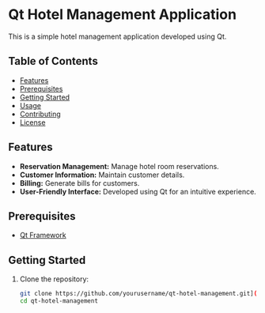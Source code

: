 # Qt Hotel Management Application

This is a simple hotel management application developed using Qt.

## Table of Contents

- [Features](#features)
- [Prerequisites](#prerequisites)
- [Getting Started](#getting-started)
- [Usage](#usage)
- [Contributing](#contributing)
- [License](#license)

## Features

- **Reservation Management:** Manage hotel room reservations.
- **Customer Information:** Maintain customer details.
- **Billing:** Generate bills for customers.
- **User-Friendly Interface:** Developed using Qt for an intuitive experience.

## Prerequisites

- [Qt Framework](https://www.qt.io/download)

## Getting Started

1. Clone the repository:

   ```bash
   git clone https://github.com/yourusername/qt-hotel-management.git](https://github.com/Yay50210/comPo)https://github.com/Yay50210/comPo
   cd qt-hotel-management
